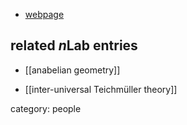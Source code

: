 

* [webpage](http://www.uvm.edu/~tdupuy/)

## related $n$Lab entries

* [[anabelian geometry]]

* [[inter-universal Teichmüller theory]]

category: people